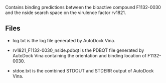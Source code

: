 Contains binding predictions between the bioactive compound F1132-0030 and the nside search space on the virulence factor rv1821.

## Files

- log.txt is the log file generated by AutoDock Vina.

- rv1821_F1132-0030_nside.pdbqt is the PDBQT file generated by AutoDock Vina containing the orientation and binding location of F1132-0030.

- stdoe.txt is the combined STDOUT and STDERR output of AutoDock Vina.

